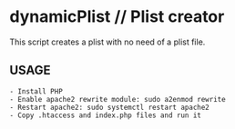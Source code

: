 # dynamicPlist // Plist creator
This script creates a plist with no need of a plist file.

## USAGE
    - Install PHP
    - Enable apache2 rewrite module: sudo a2enmod rewrite
    - Restart apache2: sudo systemctl restart apache2
    - Copy .htaccess and index.php files and run it
